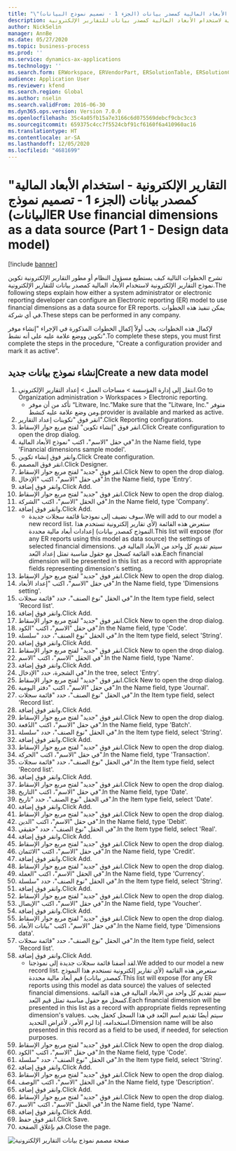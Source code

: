 ```yaml
---
title: "\"التقارير الإلكترونية - استخدام الأبعاد المالية كمصدر بيانات (الجزء 1 - تصميم نموذج البيانات)"
description: تشرح الخطوات التالية كيف يستطيع مسؤول النظام أو مطور التقارير الإلكترونية تكوين نموذج التقارير الإلكترونية لاستخدام الأبعاد المالية كمصدر بيانات للتقارير الإلكترونية.
author: NickSelin
manager: AnnBe
ms.date: 05/27/2020
ms.topic: business-process
ms.prod: ''
ms.service: dynamics-ax-applications
ms.technology: ''
ms.search.form: ERWorkspace, ERVendorPart, ERSolutionTable, ERSolutionCreateDropDialog, ERDataModelDesigner, ERDataModelContentsItemCreationDialog
audience: Application User
ms.reviewer: kfend
ms.search.region: Global
ms.author: nselin
ms.search.validFrom: 2016-06-30
ms.dyn365.ops.version: Version 7.0.0
ms.openlocfilehash: 35c4a05fb15a7e3166c6d075569debcf9cbc3cc3
ms.sourcegitcommit: 659375c4cc7f5524cbf91cf6160f6a410960ac16
ms.translationtype: HT
ms.contentlocale: ar-SA
ms.lasthandoff: 12/05/2020
ms.locfileid: "4681699"
---
```

# <a name="er-use-financial-dimensions-as-a-data-source-part-1---design-data-model"></a><span data-ttu-id="6118e-103">"التقارير الإلكترونية - استخدام الأبعاد المالية كمصدر بيانات (الجزء 1 - تصميم نموذج البيانات)</span><span class="sxs-lookup"><span data-stu-id="6118e-103">ER Use financial dimensions as a data source (Part 1 - Design data model)</span></span>

[!include [banner](../../includes/banner.md)]

<span data-ttu-id="6118e-104">تشرح الخطوات التالية كيف يستطيع مسؤول النظام أو مطور التقارير الإلكترونية تكوين نموذج التقارير الإلكترونية لاستخدام الأبعاد المالية كمصدر بيانات للتقارير الإلكترونية.</span><span class="sxs-lookup"><span data-stu-id="6118e-104">The following steps explain how either a system administrator or electronic reporting developer can configure an Electronic reporting (ER) model to use financial dimensions as a data source for ER reports.</span></span> <span data-ttu-id="6118e-105">يمكن تنفيذ هذه الخطوات في أي شركة.</span><span class="sxs-lookup"><span data-stu-id="6118e-105">These steps can be performed in any company.</span></span>

<span data-ttu-id="6118e-106">لإكمال هذه الخطوات، يجب أولاً إكمال الخطوات المذكورة في الإجراء "إنشاء موفر تكوين ووضع علامة عليه على أنه نشط".</span><span class="sxs-lookup"><span data-stu-id="6118e-106">To complete these steps, you must first complete the steps in the procedure, "Create a configuration provider and mark it as active".</span></span>


## <a name="create-a-new-data-model"></a><span data-ttu-id="6118e-107">إنشاء نموذج بيانات جديد</span><span class="sxs-lookup"><span data-stu-id="6118e-107">Create a new data model</span></span>
1. <span data-ttu-id="6118e-108">انتقل إلى إدارة المؤسسة > مساحات العمل‬ > إعداد التقارير الإلكتروني‬.</span><span class="sxs-lookup"><span data-stu-id="6118e-108">Go to Organization administration > Workspaces > Electronic reporting.</span></span>
    * <span data-ttu-id="6118e-109">تأكد من أن موفر “Litware, Inc.”</span><span class="sxs-lookup"><span data-stu-id="6118e-109">Make sure that the "Litware, Inc."</span></span> <span data-ttu-id="6118e-110">متوفر ومن وضع علامة عليه كنشط.</span><span class="sxs-lookup"><span data-stu-id="6118e-110">provider is available and marked as active.</span></span>  
2. <span data-ttu-id="6118e-111">انقر فوق "تكوينات إعداد التقارير‬".</span><span class="sxs-lookup"><span data-stu-id="6118e-111">Click Reporting configurations.</span></span>
3. <span data-ttu-id="6118e-112">انقر فوق "إنشاء تكوين" لفتح مربع حوار الإسقاط‬.</span><span class="sxs-lookup"><span data-stu-id="6118e-112">Click Create configuration to open the drop dialog.</span></span>
4. <span data-ttu-id="6118e-113">في حقل "الاسم"، اكتب "نموذج الأبعاد المالية".</span><span class="sxs-lookup"><span data-stu-id="6118e-113">In the Name field, type 'Financial dimensions sample model'.</span></span>
5. <span data-ttu-id="6118e-114">وانقر فوق إنشاء تكوين.</span><span class="sxs-lookup"><span data-stu-id="6118e-114">Click Create configuration.</span></span>
6. <span data-ttu-id="6118e-115">انقر فوق المصمم.</span><span class="sxs-lookup"><span data-stu-id="6118e-115">Click Designer.</span></span>
7. <span data-ttu-id="6118e-116">انقر فوق "جديد" لفتح مربع حوار الإسقاط‬.</span><span class="sxs-lookup"><span data-stu-id="6118e-116">Click New to open the drop dialog.</span></span>
8. <span data-ttu-id="6118e-117">في حقل "الاسم"، اكتب "الإدخال".</span><span class="sxs-lookup"><span data-stu-id="6118e-117">In the Name field, type 'Entry'.</span></span>
9. <span data-ttu-id="6118e-118">وانقر فوق إضافة.</span><span class="sxs-lookup"><span data-stu-id="6118e-118">Click Add.</span></span>
10. <span data-ttu-id="6118e-119">انقر فوق "جديد" لفتح مربع حوار الإسقاط‬.</span><span class="sxs-lookup"><span data-stu-id="6118e-119">Click New to open the drop dialog.</span></span>
11. <span data-ttu-id="6118e-120">في الحقل "الاسم"، اكتب "الشركة".</span><span class="sxs-lookup"><span data-stu-id="6118e-120">In the Name field, type 'Company'.</span></span>
12. <span data-ttu-id="6118e-121">وانقر فوق إضافة.</span><span class="sxs-lookup"><span data-stu-id="6118e-121">Click Add.</span></span>
    * <span data-ttu-id="6118e-122">سوف نضيف إلى نموذجنا قائمة سجلات جديدة.</span><span class="sxs-lookup"><span data-stu-id="6118e-122">We will add to our model a new record list.</span></span> <span data-ttu-id="6118e-123">ستعرض هذه القائمة (لأي تقارير إلكترونية تستخدم هذا النموذج كمصدر بيانات) إعدادات أبعاد مالية محددة.</span><span class="sxs-lookup"><span data-stu-id="6118e-123">This list will expose (for any ER reports using this model as data source) the settings of selected financial dimensions.</span></span> <span data-ttu-id="6118e-124">سيتم تقديم كل واحد من الأبعاد المالية في هذه القائمة كسجل مع حقول مناسبة تمثل إعداد البُعد.</span><span class="sxs-lookup"><span data-stu-id="6118e-124">Each financial dimension will be presented in this list as a record with appropriate fields representing dimension's setting.</span></span>  
13. <span data-ttu-id="6118e-125">انقر فوق "جديد" لفتح مربع حوار الإسقاط‬.</span><span class="sxs-lookup"><span data-stu-id="6118e-125">Click New to open the drop dialog.</span></span>
14. <span data-ttu-id="6118e-126">في حقل "الاسم"، اكتب "إعداد الأبعاد‬".</span><span class="sxs-lookup"><span data-stu-id="6118e-126">In the Name field, type 'Dimensions setting'.</span></span>
15. <span data-ttu-id="6118e-127">في الحقل "نوع الصنف"، حدد "قائمة سجلات".</span><span class="sxs-lookup"><span data-stu-id="6118e-127">In the Item type field, select 'Record list'.</span></span>
16. <span data-ttu-id="6118e-128">وانقر فوق إضافة.</span><span class="sxs-lookup"><span data-stu-id="6118e-128">Click Add.</span></span>
17. <span data-ttu-id="6118e-129">انقر فوق "جديد" لفتح مربع حوار الإسقاط‬.</span><span class="sxs-lookup"><span data-stu-id="6118e-129">Click New to open the drop dialog.</span></span>
18. <span data-ttu-id="6118e-130">في حقل "الاسم"، اكتب "الكود".</span><span class="sxs-lookup"><span data-stu-id="6118e-130">In the Name field, type 'Code'.</span></span>
19. <span data-ttu-id="6118e-131">في الحقل "نوع الصنف"، حدد "سلسلة".</span><span class="sxs-lookup"><span data-stu-id="6118e-131">In the Item type field, select 'String'.</span></span>
20. <span data-ttu-id="6118e-132">وانقر فوق إضافة.</span><span class="sxs-lookup"><span data-stu-id="6118e-132">Click Add.</span></span>
21. <span data-ttu-id="6118e-133">انقر فوق "جديد" لفتح مربع حوار الإسقاط‬.</span><span class="sxs-lookup"><span data-stu-id="6118e-133">Click New to open the drop dialog.</span></span>
22. <span data-ttu-id="6118e-134">في الحقل "الاسم"، اكتب "الاسم".</span><span class="sxs-lookup"><span data-stu-id="6118e-134">In the Name field, type 'Name'.</span></span>
23. <span data-ttu-id="6118e-135">وانقر فوق إضافة.</span><span class="sxs-lookup"><span data-stu-id="6118e-135">Click Add.</span></span>
24. <span data-ttu-id="6118e-136">في الشجرة، حدد "الإدخال".</span><span class="sxs-lookup"><span data-stu-id="6118e-136">In the tree, select 'Entry'.</span></span>
25. <span data-ttu-id="6118e-137">انقر فوق "جديد" لفتح مربع حوار الإسقاط‬.</span><span class="sxs-lookup"><span data-stu-id="6118e-137">Click New to open the drop dialog.</span></span>
26. <span data-ttu-id="6118e-138">في حقل "الاسم"، اكتب "دفتر اليومية".</span><span class="sxs-lookup"><span data-stu-id="6118e-138">In the Name field, type 'Journal'.</span></span>
27. <span data-ttu-id="6118e-139">في الحقل "نوع الصنف"، حدد "قائمة سجلات".</span><span class="sxs-lookup"><span data-stu-id="6118e-139">In the Item type field, select 'Record list'.</span></span>
28. <span data-ttu-id="6118e-140">وانقر فوق إضافة.</span><span class="sxs-lookup"><span data-stu-id="6118e-140">Click Add.</span></span>
29. <span data-ttu-id="6118e-141">انقر فوق "جديد" لفتح مربع حوار الإسقاط‬.</span><span class="sxs-lookup"><span data-stu-id="6118e-141">Click New to open the drop dialog.</span></span>
30. <span data-ttu-id="6118e-142">في حقل "الاسم"، اكتب "الدُفعة".</span><span class="sxs-lookup"><span data-stu-id="6118e-142">In the Name field, type 'Batch'.</span></span>
31. <span data-ttu-id="6118e-143">في الحقل "نوع الصنف"، حدد "سلسلة".</span><span class="sxs-lookup"><span data-stu-id="6118e-143">In the Item type field, select 'String'.</span></span>
32. <span data-ttu-id="6118e-144">وانقر فوق إضافة.</span><span class="sxs-lookup"><span data-stu-id="6118e-144">Click Add.</span></span>
33. <span data-ttu-id="6118e-145">انقر فوق "جديد" لفتح مربع حوار الإسقاط‬.</span><span class="sxs-lookup"><span data-stu-id="6118e-145">Click New to open the drop dialog.</span></span>
34. <span data-ttu-id="6118e-146">في حقل "الاسم"، اكتب "الحركة".</span><span class="sxs-lookup"><span data-stu-id="6118e-146">In the Name field, type 'Transaction'.</span></span>
35. <span data-ttu-id="6118e-147">في الحقل "نوع الصنف"، حدد "قائمة سجلات".</span><span class="sxs-lookup"><span data-stu-id="6118e-147">In the Item type field, select 'Record list'.</span></span>
36. <span data-ttu-id="6118e-148">وانقر فوق إضافة.</span><span class="sxs-lookup"><span data-stu-id="6118e-148">Click Add.</span></span>
37. <span data-ttu-id="6118e-149">انقر فوق "جديد" لفتح مربع حوار الإسقاط‬.</span><span class="sxs-lookup"><span data-stu-id="6118e-149">Click New to open the drop dialog.</span></span>
38. <span data-ttu-id="6118e-150">في حقل "الاسم"، اكتب "التاريخ".</span><span class="sxs-lookup"><span data-stu-id="6118e-150">In the Name field, type 'Date'.</span></span>
39. <span data-ttu-id="6118e-151">في الحقل "نوع الصنف"، حدد "تاريخ".</span><span class="sxs-lookup"><span data-stu-id="6118e-151">In the Item type field, select 'Date'.</span></span>
40. <span data-ttu-id="6118e-152">وانقر فوق إضافة.</span><span class="sxs-lookup"><span data-stu-id="6118e-152">Click Add.</span></span>
41. <span data-ttu-id="6118e-153">انقر فوق "جديد" لفتح مربع حوار الإسقاط‬.</span><span class="sxs-lookup"><span data-stu-id="6118e-153">Click New to open the drop dialog.</span></span>
42. <span data-ttu-id="6118e-154">في حقل "الاسم"، اكتب "الدين".</span><span class="sxs-lookup"><span data-stu-id="6118e-154">In the Name field, type 'Debit'.</span></span>
43. <span data-ttu-id="6118e-155">في الحقل "نوع الصنف"، حدد "حقيقي".</span><span class="sxs-lookup"><span data-stu-id="6118e-155">In the Item type field, select 'Real'.</span></span>
44. <span data-ttu-id="6118e-156">وانقر فوق إضافة.</span><span class="sxs-lookup"><span data-stu-id="6118e-156">Click Add.</span></span>
45. <span data-ttu-id="6118e-157">انقر فوق "جديد" لفتح مربع حوار الإسقاط‬.</span><span class="sxs-lookup"><span data-stu-id="6118e-157">Click New to open the drop dialog.</span></span>
46. <span data-ttu-id="6118e-158">في حقل "الاسم"، اكتب "الائتمان".</span><span class="sxs-lookup"><span data-stu-id="6118e-158">In the Name field, type 'Credit'.</span></span>
47. <span data-ttu-id="6118e-159">وانقر فوق إضافة.</span><span class="sxs-lookup"><span data-stu-id="6118e-159">Click Add.</span></span>
48. <span data-ttu-id="6118e-160">انقر فوق "جديد" لفتح مربع حوار الإسقاط‬.</span><span class="sxs-lookup"><span data-stu-id="6118e-160">Click New to open the drop dialog.</span></span>
49. <span data-ttu-id="6118e-161">في الحقل "الاسم"، اكتب "العملة".</span><span class="sxs-lookup"><span data-stu-id="6118e-161">In the Name field, type 'Currency'.</span></span>
50. <span data-ttu-id="6118e-162">في الحقل "نوع الصنف"، حدد "سلسلة".</span><span class="sxs-lookup"><span data-stu-id="6118e-162">In the Item type field, select 'String'.</span></span>
51. <span data-ttu-id="6118e-163">وانقر فوق إضافة.</span><span class="sxs-lookup"><span data-stu-id="6118e-163">Click Add.</span></span>
52. <span data-ttu-id="6118e-164">انقر فوق "جديد" لفتح مربع حوار الإسقاط‬.</span><span class="sxs-lookup"><span data-stu-id="6118e-164">Click New to open the drop dialog.</span></span>
53. <span data-ttu-id="6118e-165">في حقل "الاسم"، اكتب "الإيصال".</span><span class="sxs-lookup"><span data-stu-id="6118e-165">In the Name field, type 'Voucher'.</span></span>
54. <span data-ttu-id="6118e-166">وانقر فوق إضافة.</span><span class="sxs-lookup"><span data-stu-id="6118e-166">Click Add.</span></span>
55. <span data-ttu-id="6118e-167">انقر فوق "جديد" لفتح مربع حوار الإسقاط‬.</span><span class="sxs-lookup"><span data-stu-id="6118e-167">Click New to open the drop dialog.</span></span>
56. <span data-ttu-id="6118e-168">في حقل "الاسم"، اكتب "بيانات الأبعاد‬".</span><span class="sxs-lookup"><span data-stu-id="6118e-168">In the Name field, type 'Dimensions data'.</span></span>
57. <span data-ttu-id="6118e-169">في الحقل "نوع الصنف"، حدد "قائمة سجلات".</span><span class="sxs-lookup"><span data-stu-id="6118e-169">In the Item type field, select 'Record list'.</span></span>
58. <span data-ttu-id="6118e-170">وانقر فوق إضافة.</span><span class="sxs-lookup"><span data-stu-id="6118e-170">Click Add.</span></span>
    * <span data-ttu-id="6118e-171">لقد أضفنا قائمة سجلات جديدة إلى نموذجنا.</span><span class="sxs-lookup"><span data-stu-id="6118e-171">We added to our model a new record list.</span></span> <span data-ttu-id="6118e-172">ستعرض هذه القائمة (لأي تقارير إلكترونية تستخدم هذا النموذج كمصدر بيانات) قيم أبعاد مالية محددة.</span><span class="sxs-lookup"><span data-stu-id="6118e-172">This list will expose (for any ER reports using this model as data source) the values of selected financial dimensions.</span></span> <span data-ttu-id="6118e-173">سيتم تقديم كل واحد من الأبعاد المالية في هذه القائمة كسجل مع حقول مناسبة تمثل قيم البُعد.</span><span class="sxs-lookup"><span data-stu-id="6118e-173">Each financial dimension will be presented in this list as a record with appropriate fields representing dimension's values.</span></span> <span data-ttu-id="6118e-174">سيتم أيضًا تقديم اسم البُعد في هذا السجل كحقل يجب استخدامه، إذا لزم الأمر، لأغراض التحديد.</span><span class="sxs-lookup"><span data-stu-id="6118e-174">Dimension name will be also presented in this record as a field to be used, if needed, for selection purposes.</span></span>  
59. <span data-ttu-id="6118e-175">انقر فوق "جديد" لفتح مربع حوار الإسقاط‬.</span><span class="sxs-lookup"><span data-stu-id="6118e-175">Click New to open the drop dialog.</span></span>
60. <span data-ttu-id="6118e-176">في حقل "الاسم"، اكتب "الكود".</span><span class="sxs-lookup"><span data-stu-id="6118e-176">In the Name field, type 'Code'.</span></span>
61. <span data-ttu-id="6118e-177">في الحقل "نوع الصنف"، حدد "سلسلة".</span><span class="sxs-lookup"><span data-stu-id="6118e-177">In the Item type field, select 'String'.</span></span>
62. <span data-ttu-id="6118e-178">وانقر فوق إضافة.</span><span class="sxs-lookup"><span data-stu-id="6118e-178">Click Add.</span></span>
63. <span data-ttu-id="6118e-179">انقر فوق "جديد" لفتح مربع حوار الإسقاط‬.</span><span class="sxs-lookup"><span data-stu-id="6118e-179">Click New to open the drop dialog.</span></span>
64. <span data-ttu-id="6118e-180">في الحقل "الاسم"، اكتب "الوصف".</span><span class="sxs-lookup"><span data-stu-id="6118e-180">In the Name field, type 'Description'.</span></span>
65. <span data-ttu-id="6118e-181">وانقر فوق إضافة.</span><span class="sxs-lookup"><span data-stu-id="6118e-181">Click Add.</span></span>
66. <span data-ttu-id="6118e-182">انقر فوق "جديد" لفتح مربع حوار الإسقاط‬.</span><span class="sxs-lookup"><span data-stu-id="6118e-182">Click New to open the drop dialog.</span></span>
67. <span data-ttu-id="6118e-183">في الحقل "الاسم"، اكتب "الاسم".</span><span class="sxs-lookup"><span data-stu-id="6118e-183">In the Name field, type 'Name'.</span></span>
68. <span data-ttu-id="6118e-184">وانقر فوق إضافة.</span><span class="sxs-lookup"><span data-stu-id="6118e-184">Click Add.</span></span>
69. <span data-ttu-id="6118e-185">انقر فوق حفظ.</span><span class="sxs-lookup"><span data-stu-id="6118e-185">Click Save.</span></span>
70. <span data-ttu-id="6118e-186">قم بإغلاق الصفحة.</span><span class="sxs-lookup"><span data-stu-id="6118e-186">Close the page.</span></span>

![صفحة مصمم نموذج بيانات التقارير الإلكترونية](../media/er-financial-dimensions-guides-data-model.png)

